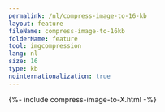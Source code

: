 ```yaml
---
permalink: /nl/compress-image-to-16-kb
layout: feature
fileName: compress-image-to-16kb
folderName: feature
tool: imgcompression
lang: nl
size: 16
type: kb
nointernationalization: true
---
```

{%- include compress-image-to-X.html -%}       

